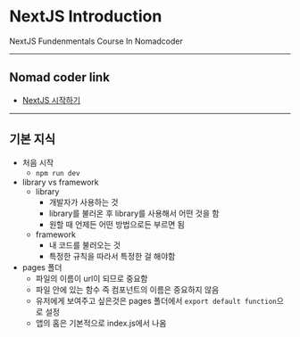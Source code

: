 # NextJS Introduction

NextJS Fundenmentals Course In Nomadcoder

---

## Nomad coder link

- [NextJS 시작하기](https://nomadcoders.co/nextjs-fundamentals)

---

## 기본 지식

- 처음 시작
  - `npm run dev`
- library vs framework
  - library
    - 개발자가 사용하는 것
    - library를 불러온 후 library를 사용해서 어떤 것을 함
    - 원할 때 언제든 어떤 방법으로든 부르면 됨
  - framework
    - 내 코드를 불러오는 것
    - 특정한 규칙을 따라서 특정한 걸 해야함
- pages 폴더
  - 파일의 이름이 url이 되므로 중요함
  - 파일 안에 있는 함수 즉 컴포넌트의 이름은 중요하지 않음
  - 유저에게 보여주고 싶은것은 pages 폴더에서 `export default function`으로 설정
  - 앱의 홈은 기본적으로 index.js에서 나옴
